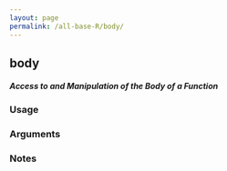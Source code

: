 ```yaml
---
layout: page
permalink: /all-base-R/body/
---
```


## __body__

#### _Access to and Manipulation of the Body of a Function_

### Usage

### Arguments

### Notes
